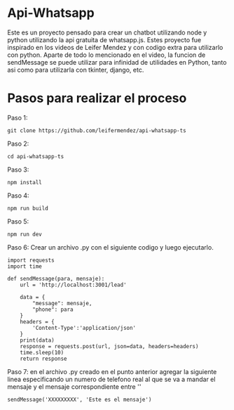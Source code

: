 # Api-Whatsapp
Este es un proyecto pensado para crear un chatbot utilizando node y python utilizando la api gratuita de whatsapp.js. Estes proyecto fue inspirado en los videos de Leifer Mendez y con codigo extra para utilizarlo con python. Aparte de todo lo mencionado en el video, la funcion de sendMessage se puede utilizar para infinidad de utilidades en Python, tanto asi como para utilizarla con tkinter, django, etc.

# Pasos para realizar el proceso

Paso 1:
```
git clone https://github.com/leifermendez/api-whatsapp-ts

```

Paso 2:
```
cd api-whatsapp-ts

```

Paso 3:
```
npm install

```

Paso 4:
```
npm run build

```

Paso 5:
```
npm run dev

```

Paso 6:
Crear un archivo .py con el siguiente codigo y luego ejecutarlo.
```
import requests
import time 

def sendMessage(para, mensaje):
    url = 'http://localhost:3001/lead'
    
    data = {
        "message": mensaje,
        "phone": para
    }
    headers = {
        'Content-Type':'application/json'
    }
    print(data)
    response = requests.post(url, json=data, headers=headers)
    time.sleep(10)
    return response
```
Paso 7:
en el archivo .py creado en el punto anterior agregar la siguiente linea especificando un numero de telefono real al que se va a mandar el mensaje y el mensaje correspondiente entre ''
```
sendMessage('XXXXXXXXX', 'Este es el mensaje')
```
